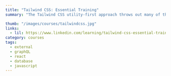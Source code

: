 ```yaml
---
title: "Tailwind CSS: Essential Training"
summary: "The Tailwind CSS utility-first approach throws out many of the traditional CSS approaches to building projects, allowing you to create a complete and unique website without writing a single line of CSS."

thumb: "/images/courses/tailwindcss.jpg"
links:
  - lil: https://www.linkedin.com/learning/tailwind-css-essential-training/divide
category: courses
tags:
  - external
  - graphQL
  - react
  - database
  - javascript
---
```

